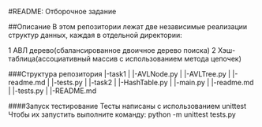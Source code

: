 #README: Отборочное задание

##Описание
В этом репозитории лежат две независимые реализации структур данных,
каждая в отдельной директории:

1 АВЛ дерево(сбалансированное двоичное дерево поиска)
2 Хэш-таблица(ассоциативный массив с использованием метода цепочек)

###Структура репозитория
|-task1
|  |-AVLNode.py
|  |-AVLTree.py
|  |-readme.md
|  |-tests.py
|
|-task2
|  |-HashTable.py
|  |-main.py
|  |-readme.md
|  |-tests.py
|
|-README.md

####Запуск тестирование
Тесты написаны с использованием unittest
Чтобы их запустить выполните команду:
python -m unittest tests.py